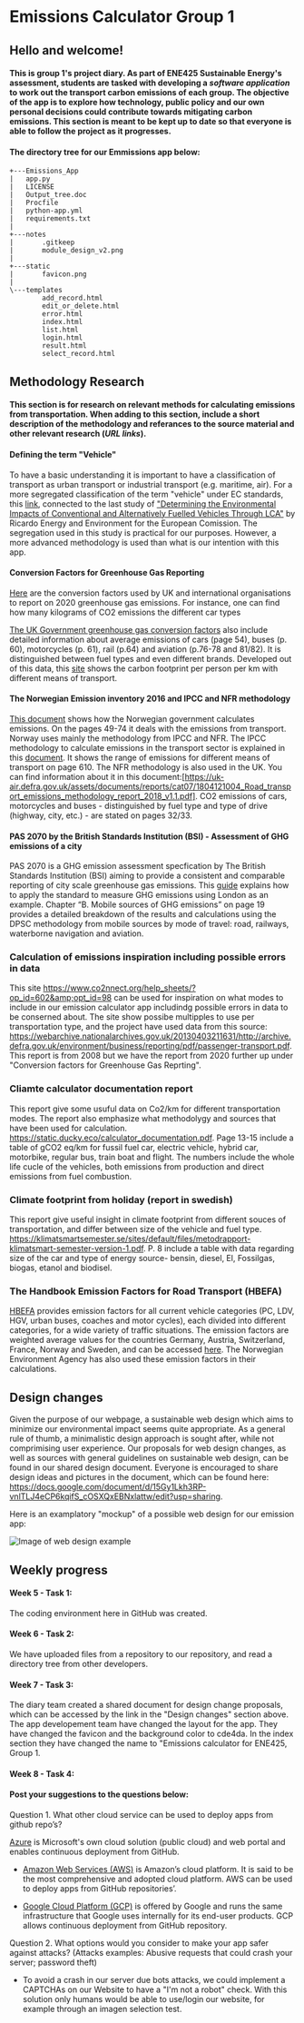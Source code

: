 # Emissions Calculator Group 1
## Hello and welcome!
#### This is group 1's project diary. As part of ENE425 Sustainable Energy's assessment, students are tasked with developing a *software application* to work out the transport carbon emissions of each group. The objective of the app is to explore how technology, public policy and our own personal decisions could contribute towards mitigating carbon emissions. This section is meant to be kept up to date so that everyone is able to follow the project as it progresses.

#### The directory tree for our Emmissions app below:

    +---Emissions_App
    |   app.py
    |   LICENSE
    |   Output_tree.doc
    |   Procfile
    |   python-app.yml
    |   requirements.txt
    |   
    +---notes
    |       .gitkeep
    |       module_design_v2.png
    |       
    +---static
    |       favicon.png
    |       
    \---templates
            add_record.html
            edit_or_delete.html
            error.html
            index.html
            list.html
            login.html
            result.html
            select_record.html

## Methodology Research
#### This section is for research on relevant methods for calculating emissions from transportation. When adding to this section, include a short description of the methodology and referances to the source material and other relevant research (*URL links*).

#### Defining the term "Vehicle"
To have a basic understanding it is important to have a classification of transport as urban transport or industrial transport (e.g. maritime, air). For a more segregated classification of the term "vehicle" under EC standards, this [link](https://www.eafo.eu/knowledge-center/european-vehicle-categories), connected to the last study of ["Determining the Environmental Impacts of Conventional and Alternatively Fuelled Vehicles Through LCA"](https://ec.europa.eu/clima/sites/clima/files/transport/vehicles/docs/2020_study_main_report_en.pdf) by Ricardo Energy and Environment for the European Comission. The segregation used in this study is practical for our purposes. However, a more advanced methodology is used than what is our intention with this app. 

#### Conversion Factors for Greenhouse Gas Reporting
[Here](https://assets.publishing.service.gov.uk/government/uploads/system/uploads/attachment_data/file/891105/Conversion_Factors_2020_-_Condensed_set__for_most_users_.xlsx) are the conversion factors used by UK and international organisations to report on 2020 greenhouse gas emissions. For instance, one can find how many kilograms of CO2 emissions the different car types

[The UK Government greenhouse gas conversion factors](https://assets.publishing.service.gov.uk/government/uploads/system/uploads/attachment_data/file/901692/conversion-factors-2020-methodology.pdf) also include detailed information about average emissions of cars (page 54), buses (p. 60), motorcycles (p. 61), rail (p.64) and aviation (p.76-78 and 81/82). It is distinguished between fuel types and even different brands.
Developed out of this data, this [site](https://ourworldindata.org/travel-carbon-footprint) shows the carbon footprint per person per km with different means of transport.

#### The Norwegian Emission inventory 2016 and IPCC and NFR methodology
[This document](https://www.ssb.no/en/natur-og-miljo/artikler-og-publikasjoner/_attachment/279491?_ts=1576a6ddf40) shows how the Norwegian government calculates emissions. On the pages 49-74 it deals with the emissions from transport. Norway uses mainly the methodology from IPCC and NFR. The IPCC methodology to calculate emissions in the transport sector is explained in this [document](https://www.ipcc.ch/site/assets/uploads/2018/02/ipcc_wg3_ar5_chapter8.pdf). It shows the range of emissions for different means of transport on page 610. 
The NFR methodology is also used in the UK. You can find information about it in this document:[https://uk-air.defra.gov.uk/assets/documents/reports/cat07/1804121004_Road_transport_emissions_methodology_report_2018_v1.1.pdf]. CO2 emissions of cars, motorcycles and buses - distinguished by fuel type and type of drive (highway, city, etc.) - are stated on pages 32/33.

#### PAS 2070 by the British Standards Institution (BSI) - Assessment of GHG emissions of a city
PAS 2070 is a GHG emission assessment specfication by The British Standards Institution (BSI) aiming to provide a consistent and comparable reporting of city scale greenhouse gas emissions. This [guide]( https://shop.bsigroup.com/upload/PAS2070_case_study_bookmarked.pdf) explains how to apply the standard to measure GHG emissions using London as an example. Chapter “B. Mobile sources of GHG emissions” on page 19 provides a detailed breakdown of the results and calculations using the DPSC methodology from mobile sources by mode of travel: road, railways, waterborne navigation and aviation. 

### Calculation of emissions inspiration including possible errors in data
This site https://www.co2nnect.org/help_sheets/?op_id=602&amp;opt_id=98 can be used for inspiration on what modes to include in our emission calculator app includindg possible errors in data to be conserned about. The site show possibe multipples to use per transportation type, and the project have used data from this source: https://webarchive.nationalarchives.gov.uk/20130403211631/http://archive.defra.gov.uk/environment/business/reporting/pdf/passenger-transport.pdf. This report is from 2008 but we have the report from 2020 further up under "Conversion factors for Greenhouse Gas Reprting". 

### Cliamte calculator documentation report 
This report give some usuful data on Co2/km for different transportation modes. The report also emphasize what methodolygy and sources that have been used for calculation. https://static.ducky.eco/calculator_documentation.pdf. Page 13-15 include a table of gCO2 eq/km for fussil fuel car, electric vehicle, hybrid car, motorbike, regular bus, train boat and flight. The numbers include the whole life cucle of the vehicles, both emissions from production and direct emissions from fuel combustion. 

### Climate footprint from holiday (report in swedish)
This report give useful insight in climate footprint from different souces of transportation, and differ between size of the vehicle and fuel type. https://klimatsmartsemester.se/sites/default/files/metodrapport-klimatsmart-semester-version-1.pdf. P. 8 include a table with data regarding size of the car and type of energy source- bensin, diesel, El, Fossilgas, biogas, etanol and biodisel. 

### The Handbook Emission Factors for Road Transport (HBEFA)
[HBEFA](https://www.hbefa.net/e/index.html) provides emission factors for all current vehicle categories (PC, LDV, HGV, urban buses, coaches and motor cycles), each divided into different categories, for a wide variety of traffic situations. The emission factors are weighted average values for the countries Germany, Austria, Switzerland, France, Norway and Sweden, and can be accessed [here](https://www.hbefa.net/e/index.html). The Norwegian Environment Agency has also used these emission factors in their calculations. 

## Design changes

Given the purpose of our webpage, a sustainable web design which aims to minimize our environmental impact seems quite appropriate. As a general rule of thumb, a minimalistic design approach is sought after, while not comprimising user experience. Our proposals for web design changes, as well as sources with general guidelines on sustainable web design, can be found in our shared design document. Everyone is encouraged to share design ideas and pictures in the document, which can be found here: https://docs.google.com/document/d/15Gy1Lkh3RP-vnlTLJ4eCP6kqifS_cOSXQxEBNxlattw/edit?usp=sharing. 

Here is an examplatory "mockup" of a possible web design for our emission app: 

![Image of web design example](https://raw.githubusercontent.com/ENE425-Group1/emissions-calculator-group1/main/notes/Mockup%20picture.png)

## Weekly progress

#### Week 5 - Task 1: 
The coding environment here in GitHub was created. 
#### Week 6 - Task 2: 
We have uploaded files from a repository to our repository, and read a directory tree from other developers. 
#### Week 7 - Task 3: 
The diary team created a shared document for design change proposals, which can be accessed by the link in the "Design changes" section above. The app developement team have changed the layout for the app. They have changed the favicon and the background color to cde4da. In the index section they have changed the name to "Emissions calculator for ENE425, Group 1. 
#### Week 8 - Task 4: 

#### Post your suggestions to the questions below:
Question 1. What other cloud service can be used to deploy apps from github repo’s?

[Azure](https://azure.microsoft.com/en-us/free/search/?&ef_id=Cj0KCQiA4L2BBhCvARIsAO0SBdZmo_X3KZDPWmbj9okoBFuotwwPaxNOZVrtfouGt3bq-pfrAxJC9YMaAnugEALw_wcB:G:s&OCID=AID2100088_SEM_Cj0KCQiA4L2BBhCvARIsAO0SBdZmo_X3KZDPWmbj9okoBFuotwwPaxNOZVrtfouGt3bq-pfrAxJC9YMaAnugEALw_wcB:G:s) is Microsoft's own cloud solution (public cloud) and web portal and enables continuous deployment from GitHub.

- [Amazon Web Services (AWS)](https://aws.amazon.com/) is Amazon’s cloud platform. It is said to be the most comprehensive and adopted cloud platform. AWS can be used to deploy apps from GitHub repositories’. 

- [Google Cloud Platform (GCP)](https://cloud.google.com/) is offered by Google and runs the same infrastructure that Google uses internally for its end-user products. GCP allows continuous deployment from GitHub repository. 


Question 2. What options would you consider to make your app safer against attacks? (Attacks examples: Abusive requests that could crash your server; password theft)

- To avoid a crash in our server due bots attacks, we could implement a CAPTCHAs on our Website to have a "I'm not a robot" check. With this solution only humans would be able to use/login our website, for example through an imagen selection test. 
